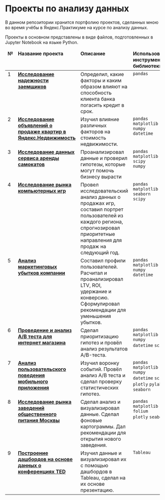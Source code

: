 # Проекты по анализу данных
В данном репозитории хранится портфолию проектов, сделанных мною во время учёбы в Яндекс.Практикуме на курсе по анализу данных.

Проекты в основном представлены в виде файлов, подготовленных в Jupyter Notebook на языке Python.

<table>
 <thead valign="top">
    <tr>
       <td><b>№</b></td>
       <td><b>Название проекта</b></td>
       <td><b>Описание</b></td> 
       <td><b>Использованные инструменты и библиотеки</b></td> 
   </tr> 
</thead>
<tbody  valign="top">
    <tr>
       <td>1</td>
       <td>
          <b>
             <a href="https://github.com/MaksimOlshanskiy/MaksimOlshanskiy.github.io/tree/main/01_credit-scoring">
             Исследование надежности заемщиков</a>
          </b>
     </td>
     <td>
        Определил, какие факторы и каким образом влияют на способность клиента банка погасить кредит в срок.
    </td>
    <td>
        <code>pandas</code><br/>
    </td>
</tr>
<tr>
   <td>2</td>  
   <td>
      <b>
         <a href="https://github.com/MaksimOlshanskiy/MaksimOlshanskiy.github.io/tree/main/02_rynok_nedvizhimosti">
         Исследование объявлений о продаже квартир в Яндекс.Недвижимость</a>
     </b>
 </td>
 <td>
    Изучил влияние различных факторов на стоимость недвижимости.
</td>
<td>
    <code>pandas</code><br>
    <code>matplotlib</code><br>
    <code>numpy</code><br>
    <code>datetime</code><br>
</td>
</tr>
<tr>
   <td>3</td>
   <td>
      <b>
         <a href="https://github.com/MaksimOlshanskiy/MaksimOlshanskiy.github.io/tree/main/03_arenda_samokatov">
         Исследование данных сервиса аренды самокатов</a>
     </b>
 </td>
 <td>
    Проанализировал данные и проверил гипотезы, которые могут помочь бизнесу вырасти
</td>
<td>
        <code>pandas</code><br>
        <code>matplotlib</code><br>
        <code>scipy</code><br>
        <code>numpy</code><br><br>
</td>
</tr>
<tr>
   <td>4</td>
   <td>
      <b>
         <a href="https://github.com/MaksimOlshanskiy/MaksimOlshanskiy.github.io/tree/main/04_igrovoi_rinok">
         Исследование рынка компьютерных игр</a>
     </b>
 </td>
 <td>
    Провел исследовательский анализ данных о продажах игр, составил портрет пользователей из каждого региона, 
    спрогнозировал приоритетные направления для продаж на следующий год.
</td>
<td>
        <code>pandas</code><br>
        <code>matplotlib</code><br>
        <code>seaborn</code><br>
        <code>scipy</code>
</td>
</tr>
<tr>
   <td>5</td>
   <td>
      <b>
         <a href="https://github.com/MaksimOlshanskiy/MaksimOlshanskiy.github.io/tree/main/05_analiz_marketingovih_ubitkov">
         Анализ маркетинговых убытков компании</a>
     </b>
 </td>
 <td>
    Составил профили пользователей. Расчитал и проанализировал LTV, ROI, удержание и конверсию. Сформулировал рекомендации для уменьшения убытков. 
</td>
<td>
        <code>pandas</code><br>
        <code>matplotlib</code><br>
        <code>numpy</code><br>
        <code>datetime</code>
</td>
</tr>
<tr>
   <td>6</td>
   <td>
      <b>
         <a href="https://github.com/MaksimOlshanskiy/MaksimOlshanskiy.github.io/tree/main/06_AB_test">
         Проведение и анализ А/B теста для интернет магазина</a>
     </b>
 </td>
 <td>
    Сделал приоритизацию гипотез и провёл анализ результатов A/B-теста. 
</td>
<td>
        <code>pandas</code><br>
        <code>matplotlib</code><br>
        <code>numpy</code><br>
        <code>datetime</code>
        <code>scipy</code>
</td>
</tr>
<tr>
   <td>7</td>
   <td>
      <b>
         <a href="https://github.com/MaksimOlshanskiy/MaksimOlshanskiy.github.io/tree/main/07_analiz_povedenia">
         Анализ пользовательского поведения мобильного приложения</a>
     </b>
 </td>
 <td>
    Изучил воронку событий. Провёл анализ А/B теста и сделал проверку статистических гипотез.
</td>
<td>
        <code>pandas</code><br>
        <code>matplotlib</code><br>
        <code>numpy</code><br>
        <code>datetime</code>
        <code>scipy</code>
        <code>plotly</code>
        <code>pylab</code>
        <code>math</code>
        <code>seaborn</code>
</td>
</tr>
<tr>
   <td>8</td>
   <td>
      <b>
         <a href="https://github.com/MaksimOlshanskiy/MaksimOlshanskiy.github.io/tree/main/08_analiz_rinka_pitaniya">
         Исследование рынка заведений общественного питания Москвы</a>
     </b>
 </td>
 <td>
    Сделал анализ и визуализировал данные. Сделал фоновые картограммы. Дал рекомендации для открытия нового заведения. 
</td>
<td>
        <code>pandas</code><br>
        <code>matplotlib</code><br>
        <code>folium</code><br>
        <code>plotly</code>
        <code>seaborn</code>
</td>
</tr> 
<tr>
   <td>9</td>
   <td>
      <b>
         <a href="https://github.com/MaksimOlshanskiy/MaksimOlshanskiy.github.io/tree/main/09_tableau_dashboard">
         Построение дашбордов на основе данных о конференциях TED</a>
     </b>
 </td>
 <td>
    Изучил данные и визуализировал их с помощью дашбордов в Tableau, сделал на их основе презентацию. 
</td>
<td>
        <code>Tableau</code><br>

</td>
</tr>  
</tbody>
</table>
